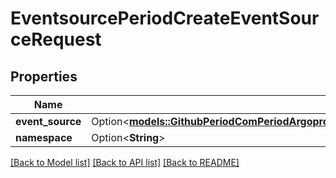 # EventsourcePeriodCreateEventSourceRequest

## Properties

Name | Type | Description | Notes
------------ | ------------- | ------------- | -------------
**event_source** | Option<[**models::GithubPeriodComPeriodArgoprojPeriodArgoEventsPeriodPkgPeriodApisPeriodEventsPeriodV1alpha1PeriodEventSource**](github.com.argoproj.argo_events.pkg.apis.events.v1alpha1.EventSource.md)> |  | [optional]
**namespace** | Option<**String**> |  | [optional]

[[Back to Model list]](../README.md#documentation-for-models) [[Back to API list]](../README.md#documentation-for-api-endpoints) [[Back to README]](../README.md)


